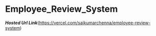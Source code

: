 # Employee_Review_System


***Hosted Url Link***(https://vercel.com/saikumarchenna/employee-review-system)
